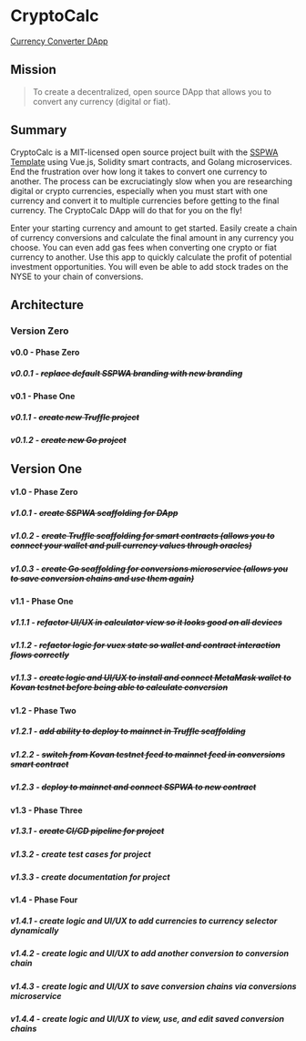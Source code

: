 # CryptoCalc
 [Currency Converter DApp](https://cryptocalc.app "CryptoCalc")



## Mission

> To create a decentralized, open source DApp that allows you to convert any currency (digital or fiat).



## Summary

CryptoCalc is a MIT-licensed open source project built with the [SSPWA Template](https://sspw.app "Interact with the SSPWA Template") using Vue.js, Solidity smart contracts, and Golang microservices. End the frustration over how long it takes to convert one currency to another. The process can be excruciatingly slow when you are researching digital or crypto currencies, especially when you must start with one currency and convert it to multiple currencies before getting to the final currency. The CryptoCalc DApp will do that for you on the fly!

Enter your starting currency and amount to get started. Easily create a chain of currency conversions and calculate the final amount in any currency you choose. You can even add gas fees when converting one crypto or fiat currency to another. Use this app to quickly calculate the profit of potential investment opportunities. You will even be able to add stock trades on the NYSE to your chain of conversions.



## Architecture


### Version Zero


#### v0.0 - Phase Zero

##### v0.0.1 - ~~replace default SSPWA branding with new branding~~

#### v0.1 - Phase One

##### v0.1.1 - ~~create new Truffle project~~

##### v0.1.2 - ~~create new Go project~~


## Version One


#### v1.0 - Phase Zero

##### v1.0.1 - ~~create SSPWA scaffolding for DApp~~

##### v1.0.2 - ~~create Truffle scaffolding for smart contracts (allows you to connect your wallet and pull currency values through oracles)~~

##### v1.0.3 - ~~create Go scaffolding for conversions microservice (allows you to save conversion chains and use them again)~~

#### v1.1 - Phase One

##### v1.1.1 - ~~refactor UI/UX in calculator view so it looks good on all devices~~

##### v1.1.2 - ~~refactor logic for vuex state so wallet and contract interaction flows correctly~~

##### v1.1.3 - ~~create logic and UI/UX to install and connect MetaMask wallet to Kovan testnet before being able to calculate conversion~~

#### v1.2 - Phase Two

##### v1.2.1 - ~~add ability to deploy to mainnet in Truffle scaffolding~~

##### v1.2.2 - ~~switch from Kovan testnet feed to mainnet feed in conversions smart contract~~

##### v1.2.3 - ~~deploy to mainnet and connect SSPWA to new contract~~

#### v1.3 - Phase Three

##### v1.3.1 - ~~create CI/CD pipeline for project~~

##### v1.3.2 - create test cases for project

##### v1.3.3 - create documentation for project

#### v1.4 - Phase Four

##### v1.4.1 - create logic and UI/UX to add currencies to currency selector dynamically

##### v1.4.2 - create logic and UI/UX to add another conversion to conversion chain

##### v1.4.3 - create logic and UI/UX to save conversion chains via conversions microservice

##### v1.4.4 - create logic and UI/UX to view, use, and edit saved conversion chains
